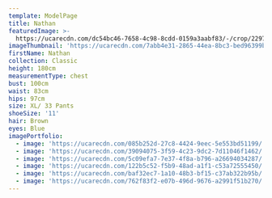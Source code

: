 ```yaml
---
template: ModelPage
title: Nathan
featuredImage: >-
  https://ucarecdn.com/dc54bc46-7658-4c98-8cdd-0159a3aabf83/-/crop/2297x1217/0,134/-/preview/
imageThumbnail: 'https://ucarecdn.com/7abb4e31-2865-44ea-8bc3-bed96399b963/'
firstName: Nathan
collection: Classic
height: 180cm
measurementType: chest
bust: 100cm
waist: 83cm
hips: 97cm
size: XL/ 33 Pants
shoeSize: '11'
hair: Brown
eyes: Blue
imagePortfolio:
  - image: 'https://ucarecdn.com/085b252d-27c8-4424-9eec-5e553bd51199/'
  - image: 'https://ucarecdn.com/39094075-3f59-4c23-9dc2-7d11046f1462/'
  - image: 'https://ucarecdn.com/5c09efa7-7e37-4f8a-b796-a26694034287/'
  - image: 'https://ucarecdn.com/122b5c52-f5b9-48ad-a1f1-c53a72555450/'
  - image: 'https://ucarecdn.com/baf32ec7-1a10-48b3-bf15-c37ab322b95b/'
  - image: 'https://ucarecdn.com/762f83f2-e07b-496d-9676-a2991f51b270/'
---
```


